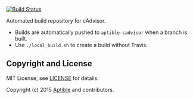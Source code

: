 [![Build Status](https://travis-ci.org/aptible/cadvisory-factory.svg?branch=master)](https://travis-ci.org/aptible/cadvisor-factory)

Automated build repository for cAdvisor.

- Builds are automatically pushed to `aptible-cadvisor` when a branch is built.
- Use `./local_build.sh` to create a build without Travis.

## Copyright and License

MIT License, see [LICENSE](LICENSE.md) for details.

Copyright (c) 2015 [Aptible](https://www.aptible.com) and contributors.
